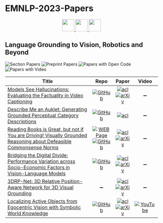 # EMNLP-2023-Papers

<div align="center">
    <a href="https://github.com/DmitryRyumin/EMNLP-2023-Papers/blob/main/sections/interpretability-interactivity-and-analysis-of-models-for-nlp.md">
        <img src="https://cdn.jsdelivr.net/gh/DmitryRyumin/NewEraAI-Papers@main/images/left.svg" width="40" alt="" />
    </a>
    <a href="https://github.com/DmitryRyumin/EMNLP-2023-Papers/">
        <img src="https://cdn.jsdelivr.net/gh/DmitryRyumin/NewEraAI-Papers@main/images/home.svg" width="40" alt="" />
    </a>
    <a href="https://github.com/DmitryRyumin/EMNLP-2023-Papers/blob/main/sections/language-modeling-and-analysis-of-language-models.md">
        <img src="https://cdn.jsdelivr.net/gh/DmitryRyumin/NewEraAI-Papers@main/images/right.svg" width="40" alt="" />
    </a>
</div>

## Language Grounding to Vision, Robotics and Beyond

![Section Papers](https://img.shields.io/badge/Section%20Papers-6-42BA16) ![Preprint Papers](https://img.shields.io/badge/Preprint%20Papers-soon-b31b1b) ![Papers with Open Code](https://img.shields.io/badge/Papers%20with%20Open%20Code-soon-1D7FBF) ![Papers with Video](https://img.shields.io/badge/Papers%20with%20Video-1-FF0000)

<!-- 211 -->
| **Title** | **Repo** | **Paper** | **Video** |
|-----------|:--------:|:---------:|:---------:|
| [Models See Hallucinations: Evaluating the Factuality in Video Captioning](https://aclanthology.org/2023.emnlp-main.723) | [![GitHub](https://img.shields.io/github/stars/PKULiuHui/FactVC)](https://github.com/PKULiuHui/FactVC) | [![acl](https://img.shields.io/badge/pdf-ACL%20Anthology-CBCBCC.svg)](https://aclanthology.org/2023.emnlp-main.723.pdf) <br /> [![arXiv](https://img.shields.io/badge/arXiv-2303.02961-b31b1b.svg)](http://arxiv.org/abs/2303.02961) | :heavy_minus_sign: |
| [Describe Me an Auklet: Generating Grounded Perceptual Category Descriptions](https://aclanthology.org/2023.emnlp-main.580) | [![GitHub](https://img.shields.io/github/stars/GU-CLASP/describe-me-an-auklet)](https://github.com/GU-CLASP/describe-me-an-auklet) | [![acl](https://img.shields.io/badge/pdf-ACL%20Anthology-CBCBCC.svg)](https://aclanthology.org/2023.emnlp-main.580.pdf) | :heavy_minus_sign: |
| [Reading Books is Great, but not if You are Driving! Visually Grounded Reasoning about Defeasible Commonsense Norms](https://aclanthology.org/2023.emnlp-main.57) | [![WEB Page](https://img.shields.io/badge/WEB-Page-159957.svg)](https://seungjuhan.me/normlens/) <br /> [![GitHub](https://img.shields.io/github/stars/wade3han/normlens)](https://github.com/wade3han/normlens) | [![acl](https://img.shields.io/badge/pdf-ACL%20Anthology-CBCBCC.svg)](https://aclanthology.org/2023.emnlp-main.57.pdf) <br /> [![arXiv](https://img.shields.io/badge/arXiv-2310.10418-b31b1b.svg)](http://arxiv.org/abs/2310.10418) | :heavy_minus_sign: |
| [Bridging the Digital Divide: Performance Variation across Socio-Economic Factors in Vision-Language Models](https://aclanthology.org/2023.emnlp-main.660) | [![GitHub](https://img.shields.io/github/stars/MichiganNLP/Bridging_the_Digital_Divide)](https://github.com/MichiganNLP/Bridging_the_Digital_Divide) | [![acl](https://img.shields.io/badge/pdf-ACL%20Anthology-CBCBCC.svg)](https://aclanthology.org/2023.emnlp-main.660.pdf) <br /> [![arXiv](https://img.shields.io/badge/arXiv-2311.05746-b31b1b.svg)](http://arxiv.org/abs/2311.05746) | :heavy_minus_sign: |
| [3DRP-Net: 3D Relative Position-Aware Network for 3D Visual Grounding](https://aclanthology.org/2023.emnlp-main.656) | :heavy_minus_sign: | [![acl](https://img.shields.io/badge/pdf-ACL%20Anthology-CBCBCC.svg)](https://aclanthology.org/2023.emnlp-main.656.pdf) <br /> [![arXiv](https://img.shields.io/badge/arXiv-2307.13363-b31b1b.svg)](http://arxiv.org/abs/2307.13363) | :heavy_minus_sign: |
| [Localizing Active Objects from Egocentric Vision with Symbolic World Knowledge](https://aclanthology.org/2023.emnlp-main.304) | [![GitHub](https://img.shields.io/github/stars/PlusLabNLP/ENVISION)](https://github.com/PlusLabNLP/ENVISION) | [![acl](https://img.shields.io/badge/pdf-ACL%20Anthology-CBCBCC.svg)](https://aclanthology.org/2023.emnlp-main.304.pdf) <br /> [![arXiv](https://img.shields.io/badge/arXiv-2310.15066-b31b1b.svg)](http://arxiv.org/abs/2310.15066) | [![YouTube](https://img.shields.io/badge/YouTube-%23FF0000.svg?style=for-the-badge&logo=YouTube&logoColor=white)](https://www.youtube.com/watch?v=t_yDXUriRZo) |
